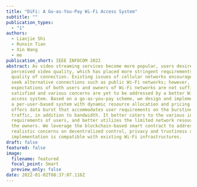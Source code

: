 ```yaml
---
title: "DiFi: A Go-as-You-Pay Wi-Fi Access System"
subtitle: ""
publication_types:
  - "1"
authors:
  - Lianjie Shi
  - Runxin Tian
  - Xin Wang
  - me
publication_short: IEEE INFOCOM 2022
abstract: As video streaming services become more popular, users desire high
  perceived video quality, which has placed more stringent requirements on the
  quality of connection. Existing issues of cellular networks encourage users to
  seek alternative connections such as public Wi-Fi networks; however,
  expectations of both users and owners of Wi-Fi networks are not sufficiently
  satisfied and various concerns are yet to be addressed by a better Wi-Fi
  access system. Based on a go-as-you-pay scheme, we design and implement DiFi,
  a per-user-based system with dynamic resource allocation and pricing. DiFi
  offers data burst that accommodates user requirements on the burstiness of
  traffic, in addition to bandwidth. It better caters to the various individual
  requirements of users, and better utilizes the limited network resources for
  the owners. We leverage the blockchain-based smart contract to address
  realistic concerns on decentralized control, privacy and trustiness and our
  implementation is compatible with existing Wi-Fi infrastructures.
draft: false
featured: false
image:
  filename: featured
  focal_point: Smart
  preview_only: false
date: 2022-01-02T08:37:07.116Z
---
```

